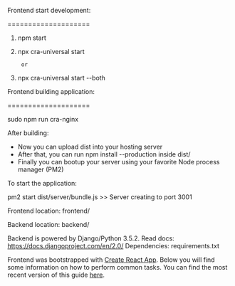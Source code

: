Frontend start development: 

====================

1. npm start 

2. npx cra-universal start
   
        or

1. npx cra-universal start --both


Frontend building application:

====================

sudo npm run cra-nginx

After building: 

   - Now you can upload dist into your hosting server
   - After that, you can run npm install --production inside dist/
   - Finally you can bootup your server using your favorite Node process manager (PM2)

To start the application:

   pm2 start dist/server/bundle.js >> Server creating to port 3001



Frontend location:
frontend/

Backend location:
backend/

Backend is powered by Django/Python 3.5.2.
Read docs: https://docs.djangoproject.com/en/2.0/
Dependencies: requirements.txt


Frontend was bootstrapped with [Create React App](https://github.com/facebookincubator/create-react-app).
Below you will find some information on how to perform common tasks.
You can find the most recent version of this guide [here](https://github.com/facebookincubator/create-react-app/blob/master/packages/react-scripts/template/README.md).

